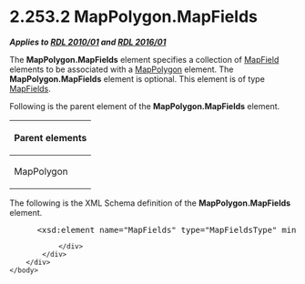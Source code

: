 <html dir="LTR" xmlns:mshelp="http://msdn.microsoft.com/mshelp" xmlns:ddue="http://ddue.schemas.microsoft.com/authoring/2003/5" xmlns:xlink="http://www.w3.org/1999/xlink" xmlns:tool="http://www.microsoft.com/tooltip">
    <head>
        <meta http-equiv="Content-Type" content="text/html; CHARSET=utf-8"></meta>
        <meta name="save" content="history"></meta>
        <title>2.253.2 MapPolygon.MapFields</title>
        <xml>
            <mshelp:toctitle title="2.253.2 MapPolygon.MapFields"></mshelp:toctitle>
            <mshelp:rltitle title="[MS-RDL]: MapPolygon.MapFields"></mshelp:rltitle>
            <mshelp:keyword index="A" term="d041e798-4747-4382-8bd3-64acafa8e080"></mshelp:keyword>
            <mshelp:attr name="DCSext.ContentType" value="open specification"></mshelp:attr>
            <mshelp:attr name="AssetID" value="d041e798-4747-4382-8bd3-64acafa8e080"></mshelp:attr>
            <mshelp:attr name="TopicType" value="kbRef"></mshelp:attr>
            <mshelp:attr name="DCSext.Title" value="[MS-RDL]: MapPolygon.MapFields" />
        </xml>
    </head>
    <body>
        <div id="header">
            <h1 class="heading">2.253.2 MapPolygon.MapFields</h1>
        </div>
        <div id="mainSection">
            <div id="mainBody">
                <div id="allHistory" class="saveHistory"></div>
                <div id="sectionSection0" class="section" name="collapseableSection">
                    

<p><b><i>Applies to </i></b><a href="3428e690-a348-4ec7-8a6a-8efb42d2cdee.md"><b><i>RDL 2010/01</i></b></a><b><i>
and </i></b><a href="52ce3983-2bfc-4e72-9359-42aaf5fe4509.md"><b><i>RDL 2016/01</i></b></a></p>

<p>The <b>MapPolygon.MapFields</b> element specifies a
collection of <a href="fcd57c0c-4137-4771-89db-d56e3474ea36.md">MapField</a>
elements to be associated with a <a href="3ee27e43-26a2-4f27-9a31-d97e374d8633.md">MapPolygon</a> element. The <b>MapPolygon.MapFields</b>
element is optional. This element is of type <a href="2c2c5097-27a6-4fd1-90a4-5c3545d00695.md">MapFields</a>.</p>

<p>Following is the parent element of the <b>MapPolygon.MapFields</b>
element.</p>

<table>
 <thead>
  <tr>
   <th>
   <p>Parent elements</p>
   </th>
  </tr>
 </thead>
 <tr>
  <td>
  <p>MapPolygon</p>
  </td>
 </tr>
</table>

<p>The following is the XML Schema definition of the <b>MapPolygon.MapFields</b>
element.           </p>

<dl>
<dd>
<div><pre> &lt;xsd:element name=&quot;MapFields&quot; type=&quot;MapFieldsType&quot; minOccurs=&quot;0&quot; /&gt;
</pre></div>
</dd></dl>


                </div>
            </div>
        </div>
    </body>
</html>